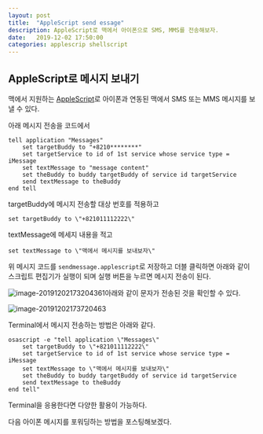 ```yaml
---
layout: post
title:  "AppleScript send essage"
description: AppleScript로 맥에서 아이폰으로 SMS, MMS를 전송해보자.
date:   2019-12-02 17:50:00
categories: applescrip shellscript
---
```


AppleScript로 메시지 보내기
-------------------------

맥에서 지원하는 [AppleScript]([https://ko.wikipedia.org/wiki/%EC%95%A0%ED%94%8C%EC%8A%A4%ED%81%AC%EB%A6%BD%ED%8A%B8](https://ko.wikipedia.org/wiki/애플스크립트))로 아이폰과 연동된 맥에서 SMS 또는 MMS 메시지를 보낼 수 있다.

아래 메시지 전송을 코드에서

```applescript
tell application "Messages"
	set targetBuddy to "+8210********"
	set targetService to id of 1st service whose service type = iMessage
	set textMessage to "message content"
	set theBuddy to buddy targetBuddy of service id targetService
	send textMessage to theBuddy
end tell
```

targetBuddy에 메시지 전송할 대상 번호를 적용하고

```applescript
set targetBuddy to \"+821011112222\"
```

textMessage에 메세지 내용을 적고

```applescript
set textMessage to \"맥에서 메시지를 보내보자\"
```

위 메시지 코드를 `sendmessage.applescript`로 저장하고 더블 클릭하면 아래와 같이 스크립트 편집기가 실행이 되며 실행 버튼을 누르면 메시지 전송이 된다.

![image-20191202173204361](/asset/image/posts/2019-12-02-applescript-send-message/image-20191202173204361.png)아래와 같이 문자가 전송된 것을 확인할 수 있다.

![image-20191202173720463](/asset/image/posts/2019-12-02-applescript-send-message/image-20191202173720463.png)



Terminal에서 메시지 전송하는 방법은 아래와 같다.

```applescript
osascript -e "tell application \"Messages\"
	set targetBuddy to \"+821011112222\"
	set targetService to id of 1st service whose service type = iMessage
	set textMessage to \"맥에서 메시지를 보내보자\"
	set theBuddy to buddy targetBuddy of service id targetService
	send textMessage to theBuddy
end tell"
```

Terminal을 응용한다면 다양한 활용이 가능하다.

다음 아이폰 메시지를 포워딩하는 방법을 포스팅해보겠다.

